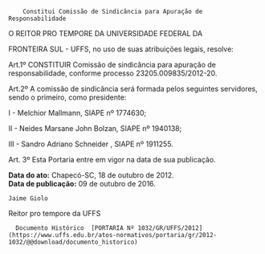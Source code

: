        Constitui Comissão de Sindicância para Apuração de Responsabilidade  

O REITOR PRO TEMPORE DA UNIVERSIDADE FEDERAL DA

 FRONTEIRA SUL - UFFS, no uso de suas atribuições legais, resolve:

  

 Art.1º CONSTITUIR Comissão de sindicância para apuração de responsabilidade, conforme processo 23205.009835/2012-20.

 Art.2º A comissão de sindicância será formada pelos seguintes servidores, sendo o primeiro, como presidente:

 I - Melchior Mallmann, SIAPE nº 1774630;

 II - Neides Marsane John Bolzan, SIAPE nº 1940138;

 III - Sandro Adriano Schneider , SIAPE nº 1911255.

 Art. 3º Esta Portaria entre em vigor na data de sua publicação.

  

   **Data do ato:** Chapecó-SC, 18 de outubro de 2012.   
 **Data de publicação:**  09 de outubro de 2016. 

    Jaime Giolo   
 Reitor pro tempore da UFFS 

      Documento Histórico  [PORTARIA Nº 1032/GR/UFFS/2012](https://www.uffs.edu.br/atos-normativos/portaria/gr/2012-1032/@@download/documento_historico)     
      